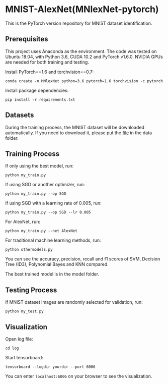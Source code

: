 # MNIST-AlexNet(MNlexNet-pytorch)

This is the PyTorch version repository for MNIST dataset identification.

## Prerequisites

This project uses Anaconda as the environment. The code was tested on Ubuntu 18.04, with Python 3.6, CUDA 10.2 and PyTorch v1.6.0. NVIDIA GPUs are needed for both training and testing.

Install PyTorch==1.6 and torchvision==0.7:

```
conda create -n MNlexNet python=3.6 pytorch=1.6 torchvision -c pytorch
```

Install package dependencies:

```
pip install -r requirements.txt
```

## Datasets

During the training process, the MNIST dataset will be downloaded automatically. If you need to download it, please put the [file](http://yann.lecun.com/exdb/mnist/) in the data folder.

## Training Process

If only using the best model, run:

```
python my_train.py
```

If using SGD or another optimizer, run:

```
python my_train.py --op SGD
```

If using SGD with a learning rate of 0.005, run:

```
python my_train.py --op SGD --lr 0.005
```

For AlexNet, run:

```
python my_train.py --net AlexNet
```

For traditional machine learning methods, run:

```
python othermodels.py
```

You can see the accuracy, precision, recall and f1 scores of SVM, Decision Tree (ID3), Polynomial Bayes and KNN compared.

The best trained model is in the model folder.

## Testing Process

If MNIST dataset images are randomly selected for validation, run:

```
python my_test.py
```

## Visualization

Open log file:

```
cd log
```

Start tensorboard:

```
tensorboard --logdir yourdir --port 6006
```

You can enter `localhost:6006` on your browser to see the visualization.